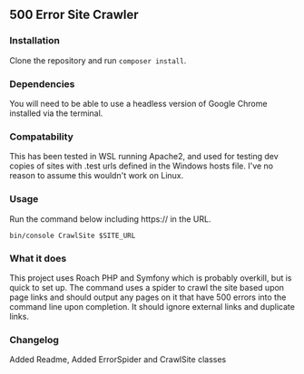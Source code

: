 ## 500 Error Site Crawler

### Installation

Clone the repository and run `composer install`.

### Dependencies

You will need to be able to use a headless version of Google Chrome installed via the terminal. 

### Compatability

This has been tested in WSL running Apache2, and used for testing dev copies of sites with .test urls defined in the Windows hosts file. I've no reason to assume this wouldn't work on Linux.

### Usage

Run the command below including https:// in the URL.

`bin/console CrawlSite $SITE_URL`

### What it does

This project uses Roach PHP and Symfony which is probably overkill, but is quick to set up. The command uses a spider to crawl the site based upon page links and should output any pages on it that have 500 errors into the command line upon completion. It should ignore external links and duplicate links.

### Changelog

Added Readme, Added ErrorSpider and CrawlSite classes 
